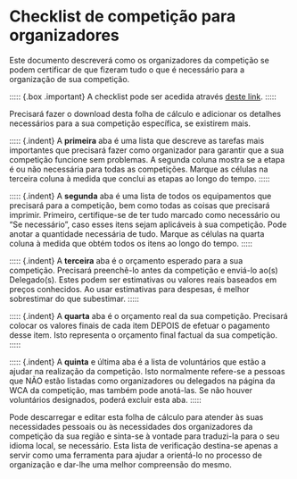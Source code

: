 # Checklist de competição para organizadores

Este documento descreverá como os organizadores da competição se podem certificar de que fizeram tudo o que é necessário para a organização de sua competição.

::::: {.box .important}
A checklist pode ser acedida através [deste link](https://docs.google.com/spreadsheets/d/1RvvZ1o9r_dzM8D1OSDesH78Srky8SmDmcRf96Zlc_tg).
:::::

Precisará fazer o download desta folha de cálculo e adicionar os detalhes necessários para a sua competição específica, se existirem mais.

::::: {.indent}
A **primeira** aba é uma lista que descreve as tarefas mais importantes que precisará fazer como organizador para garantir que a sua competição funcione sem problemas. A segunda coluna mostra se a etapa é ou não necessária para todas as competições. Marque as células na terceira coluna à medida que conclui as etapas ao longo do tempo.
:::::

::::: {.indent}
A **segunda** aba é uma lista de todos os equipamentos que precisará para a competição, bem como todas as coisas que precisará imprimir. Primeiro, certifique-se de ter tudo marcado como necessário ou “Se necessário”, caso esses itens sejam aplicáveis ​​à sua competição. Pode anotar a quantidade necessária de tudo. Marque as células na quarta coluna à medida que obtém todos os itens ao longo do tempo.
:::::

::::: {.indent}
A **terceira** aba é o orçamento esperado para a sua competição. Precisará preenchê-lo antes da competição e enviá-lo ao(s) Delegado(s). Estes podem ser estimativas ou valores reais baseados em preços conhecidos. Ao usar estimativas para despesas, é melhor sobrestimar do que subestimar.
:::::

::::: {.indent}
A **quarta** aba é o orçamento real da sua competição. Precisará colocar os valores finais de cada item DEPOIS de efetuar o pagamento desse item. Isto representa o orçamento final factual da sua competição.
:::::

::::: {.indent}
A **quinta** e última aba é a lista de voluntários que estão a ajudar na realização da competição. Isto normalmente refere-se a pessoas que NÃO estão listadas como organizadores ou delegados na página da WCA da competição, mas também pode anotá-las. Se não houver voluntários designados, poderá excluir esta aba.
:::::

Pode descarregar e editar esta folha de cálculo para atender às suas necessidades pessoais ou às necessidades dos organizadores da competição da sua região e sinta-se à vontade para traduzi-la para o seu idioma local, se necessário. Esta lista de verificação destina-se apenas a servir como uma ferramenta para ajudar a orientá-lo no processo de organização e dar-lhe uma melhor compreensão do mesmo.
